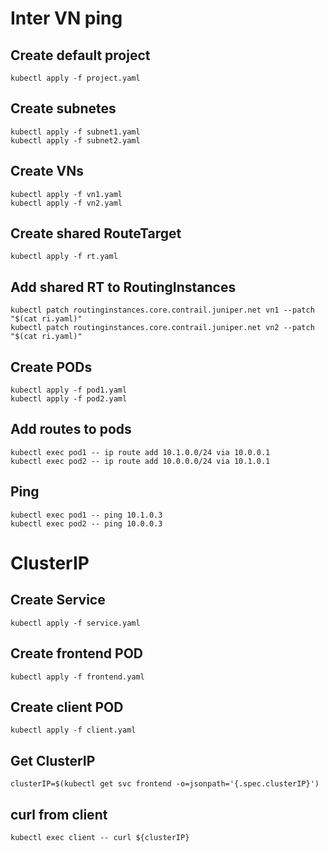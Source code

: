 # Inter VN ping
## Create default project
```
kubectl apply -f project.yaml
```
## Create subnetes
```
kubectl apply -f subnet1.yaml
kubectl apply -f subnet2.yaml
```
## Create VNs
```
kubectl apply -f vn1.yaml
kubectl apply -f vn2.yaml
```
## Create shared RouteTarget
```
kubectl apply -f rt.yaml
```
## Add shared RT to RoutingInstances
```
kubectl patch routinginstances.core.contrail.juniper.net vn1 --patch "$(cat ri.yaml)"
kubectl patch routinginstances.core.contrail.juniper.net vn2 --patch "$(cat ri.yaml)"
```
## Create PODs
```
kubectl apply -f pod1.yaml
kubectl apply -f pod2.yaml
```
## Add routes to pods
```
kubectl exec pod1 -- ip route add 10.1.0.0/24 via 10.0.0.1
kubectl exec pod2 -- ip route add 10.0.0.0/24 via 10.1.0.1
```
## Ping
```
kubectl exec pod1 -- ping 10.1.0.3
kubectl exec pod2 -- ping 10.0.0.3
```
# ClusterIP
## Create Service
```
kubectl apply -f service.yaml
```
## Create frontend POD
```
kubectl apply -f frontend.yaml
```
## Create client POD
```
kubectl apply -f client.yaml
```
## Get ClusterIP
```
clusterIP=$(kubectl get svc frontend -o=jsonpath='{.spec.clusterIP}')
```
## curl from client
```
kubectl exec client -- curl ${clusterIP}
```

